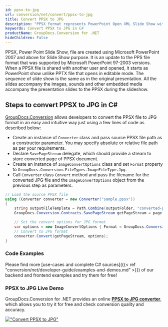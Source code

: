 ```yaml
---
id: ppsx-to-jpg
url: conversion/net/convert/ppsx-to-jpg
title: Convert PPSX to JPG
description: "PPSX format represents PowerPoint Open XML Slide Show with .ppsx extension. Learn how to convert PPSX to JPG file programmatically in C# language using GroupDocs.Conversion for .NET library."
keywords: Convert PPSX to JPG in C#
productName: GroupDocs.Conversion for .NET
hideChildren: False
---
```


PPSX, Power Point Slide Show, file are created using Microsoft PowerPoint 2007 and above for Slide Show purpose. It is an update to the PPS file format that was supported by Microsoft PowerPoint 97-2003 versions. When a PPSX file is shared with another user and opened, it starts as PowerPoint show unlike PPTX file that opens in editable mode. The sequence of slide show is the same as in the original presentation. All the slides accompany the images, sounds and other embedded media accompany the presentation slides to the PPSX during the slideshow. 

## Steps to convert PPSX to JPG in C#

[GroupDocs.Conversion](https://products.groupdocs.com/conversion/net) allows developers to convert the PPSX file to JPG format in an easy and intuitive way just using a few lines of code as described below:

* Create an instance of `Converter` class and pass source PPSX file path as a constructor parameter. You may specify absolute or relative file path as per your requirements. 
* Declare `SavePageStream` delegate, which should provide a stream to store converted page of PPSX document.
* Create an instance of `ImageConvertOptions` class and set `Format` property to `GroupDocs.Conversion.FileTypes.ImageFileType.Jpg`.
* Call `Converter` class `Convert` method and pass the filename for the converted JPG file and the `ImageConvertOptions` object from the previous step as parameters.

```csharp
// Load the source PPSX file
using (Converter converter = new Converter("sample.ppsx"))
{
    string outputFileTemplate = Path.Combine(outputFolder, "converted-page-{0}.jpg");
    GroupDocs.Conversion.Contracts.SavePageStream getPageStream = page => new FileStream(string.Format(outputFileTemplate, page), FileMode.Create);

    // Set the convert options for JPG format
    var options = new ImageConvertOptions { Format = GroupDocs.Conversion.FileTypes.ImageFileType.Jpg };   
    // Convert to JPG format
    converter.Convert(getPageStream, options);
}
```

### Code Examples

Please find more [use-cases and complete C# sources]({{< ref "conversion/net/developer-guide/examples-and-demos.md" >}}) of our backend and frontend examples and try them for free!

### PPSX to JPG Live Demo

GroupDocs.Conversion for .NET provides an online [**PPSX to JPG converter**](https://products.groupdocs.app/conversion/ppsx-to-jpg), which allows you to try it for free and check conversion quality and accuracy.

[!["Convert PPSX to JPG"](conversion/net/images/convert-to-jpg/convert-ppsx-to-jpg.png)](https://products.groupdocs.app/conversion/ppsx-to-jpg)